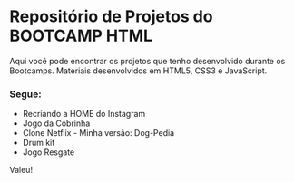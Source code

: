 # Repositório de Projetos do BOOTCAMP HTML

Aqui você pode encontrar os projetos que tenho desenvolvido durante os Bootcamps. Materiais desenvolvidos em HTML5, CSS3 e JavaScript.

### Segue:

- Recriando a HOME do Instagram
- Jogo da Cobrinha
- Clone Netflix - Minha versão: Dog-Pedia
- Drum kit
- Jogo Resgate



Valeu!
